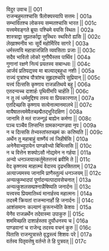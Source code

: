विदुर उवाच ||	001    
राजन्बहुमतश्चासि त्रैलोक्यस्यापि सत्तमः |	001a  
सम्भावितश्च लोकस्य सम्मतश्चासि भारत ||	001c  
यत्त्वमेवङ्गते ब्रूयाः पश्चिमे वयसि स्थितः |	002a  
शास्त्राद्वा सुप्रतर्काद्वा सुस्थिरः स्थविरो ह्यसि ||	002c  
लेखाश्मनीव भाः सूर्ये महोर्मिरिव सागरे |	003a  
धर्मस्त्वयि महान्राजन्निति व्यवसिताः प्रजाः ||	003c  
सदैव भावितो लोको गुणौघैस्तव पार्थिव |	004a  
गुणानां रक्षणे नित्यं प्रयतस्व सबान्धवः ||	004c  
आर्जवं प्रतिपद्यस्व मा बाल्याद्बहुधा नशीः |	005a  
राज्यं पुत्रांश्च पौत्रांश्च सुहृदश्चापि सुप्रियान् ||	005c  
यत्त्वं दित्ससि कृष्णाय राजन्नतिथये बहु |	006a  
एतदन्यच्च दाशार्हः पृथिवीमपि चार्हति ||	006c  
न तु त्वं धर्ममुद्दिश्य तस्य वा प्रियकारणात् |	007a  
एतदिच्छसि कृष्णाय सत्येनात्मानमालभे ||	007c  
मायैषातत्त्वमेवैतच्छद्मैतद्भूरिदक्षिण |	008a  
जानामि ते मतं राजन्गूढं बाह्येन कर्मणा ||	008c  
पञ्च पञ्चैव लिप्सन्ति ग्रामकान्पाण्डवा नृप |	009a  
न च दित्ससि तेभ्यस्तांस्तच्छमं कः करिष्यति ||	009c  
अर्थेन तु महाबाहुं वार्ष्णेयं त्वं जिहीर्षसि |	010a  
अनेनैवाभ्युपायेन पाण्डवेभ्यो बिभित्ससि ||	010c  
न च वित्तेन शक्योऽसौ नोद्यमेन न गर्हया |	011a  
अन्यो धनञ्जयात्कर्तुमेतत्तत्त्वं ब्रवीमि ते ||	011c  
वेद कृष्णस्य माहात्म्यं वेदास्य दृढभक्तिताम् |	012a  
अत्याज्यमस्य जानामि प्राणैस्तुल्यं धनञ्जयम् ||	012c  
अन्यत्कुम्भादपां पूर्णादन्यत्पादावसेचनात् |	013a  
अन्यत्कुशलसम्प्रश्नान्नैषिष्यति जनार्दनः ||	013c  
यत्त्वस्य प्रियमातिथ्यं मानार्हस्य महात्मनः |	014a  
तदस्मै क्रियतां राजन्मानार्हो हि जनार्दनः ||	014c  
आशंसमानः कल्याणं कुरूनभ्येति केशवः |	015a  
येनैव राजन्नर्थेन तदेवास्मा उपाकुरु ||	015c  
शममिच्छति दाशार्हस्तव दुर्योधनस्य च |	016a  
पाण्डवानां च राजेन्द्र तदस्य वचनं कुरु ||	016c  
पितासि राजन्पुत्रास्ते वृद्धस्त्वं शिशवः परे |	017a  
वर्तस्व पितृवत्तेषु वर्तन्ते ते हि पुत्रवत् ||	017c  
